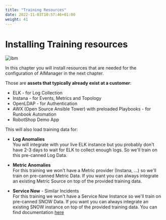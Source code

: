 ```yaml
---
title: "Training Resources"
date: 2022-11-03T10:57:46+01:00
weight: 41
---
```


# Installing Training resources

![ibm](/cp4waiops-training/pics/ibm/1_CXk3Ocs_Gizl684EP5YC7Q.png)


In this chapter you will install resources that are needed for the configuration of AIManager in the next chapter.

Those are **assets that typically already exist at a customer**:

* ELK - for Log Collection
* Instana - for Events, Metrics and Topology
* OpenLDAP - for Authentication
* AWX (Open Source Ansible Tower) with preloaded Playbooks - for Runbook Automation
* RobotShop Demo App

This will also load training data for:

* **Log Anomalies**\
	You will integrate with your live ELK instance but you probably don't have 2-3 days to wait for ELK to collect enough logs.
	So we'll train on this pre-canned Log Data.
	
* **Metric Anomalies**\
	For this training we won't have a Metric provider (Instana, ...) so we'll train on pre-canned Metric Data.
	If you want you can always integrate an existing Metric Source on top of the provided training data.
	
* **Service Now** - Similar Incidents\
	For this training we won't have a Service Now Instance so we'll train on pre-canned SNOW Data.
	If you want you can always integrate an existing SNOW instance on top of the provided training data.
	You can find documentation [here](./INTEGRATION_SNOW.md)